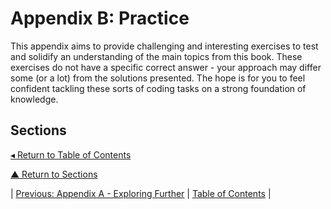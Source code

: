 # Appendix B: Practice
This appendix aims to provide challenging and interesting exercises to test and solidify an understanding of the main topics from this book. These exercises do not have a specific correct answer - your approach may differ some (or a lot) from the solutions presented. The hope is for you to feel confident tackling these sorts of coding tasks on a strong foundation of knowledge.

## Sections

[◂ Return to Table of Contents](../README.md)

[▲ Return to Sections](#sections)

| [Previous: Appendix A - Exploring Further](../appendixA/README.md) | [Table of Contents](../README.md#table-of-contents) |

